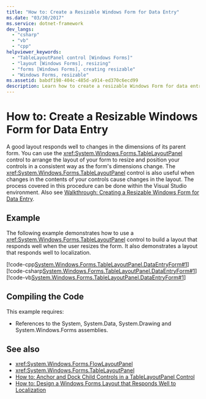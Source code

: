 ```yaml
---
title: "How to: Create a Resizable Windows Form for Data Entry"
ms.date: "03/30/2017"
ms.service: dotnet-framework
dev_langs: 
  - "csharp"
  - "vb"
  - "cpp"
helpviewer_keywords: 
  - "TableLayoutPanel control [Windows Forms]"
  - "layout [Windows Forms], resizing"
  - "forms [Windows Forms], creating resizable"
  - "Windows Forms, resizable"
ms.assetid: babdf198-404c-485d-a914-ed370c6ecd99
description: Learn how to create a resizable Windows Form for data entry to arrange the layout and to resize and position controls as the dimensions change.
---
```

# How to: Create a Resizable Windows Form for Data Entry

A good layout responds well to changes in the dimensions of its parent form. You can use the <xref:System.Windows.Forms.TableLayoutPanel> control to arrange the layout of your form to resize and position your controls in a consistent way as the form's dimensions change. The <xref:System.Windows.Forms.TableLayoutPanel> control is also useful when changes in the contents of your controls cause changes in the layout. The process covered in this procedure can be done within the Visual Studio environment.  Also see [Walkthrough: Creating a Resizable Windows Form for Data Entry](/previous-versions/visualstudio/visual-studio-2010/991eahec(v=vs.100)).  
  
## Example  

 The following example demonstrates how to use a <xref:System.Windows.Forms.TableLayoutPanel> control to build a layout that responds well when the user resizes the form. It also demonstrates a layout that responds well to localization.  
  
 [!code-cpp[System.Windows.Forms.TableLayoutPanel.DataEntryForm#1](~/samples/snippets/cpp/VS_Snippets_Winforms/System.Windows.Forms.TableLayoutPanel.DataEntryForm/cpp/basicdataentryform.cpp#1)]
 [!code-csharp[System.Windows.Forms.TableLayoutPanel.DataEntryForm#1](~/samples/snippets/csharp/VS_Snippets_Winforms/System.Windows.Forms.TableLayoutPanel.DataEntryForm/CS/basicdataentryform.cs#1)]
 [!code-vb[System.Windows.Forms.TableLayoutPanel.DataEntryForm#1](~/samples/snippets/visualbasic/VS_Snippets_Winforms/System.Windows.Forms.TableLayoutPanel.DataEntryForm/VB/basicdataentryform.vb#1)]  
  
## Compiling the Code  

 This example requires:  
  
- References to the System, System.Data, System.Drawing and System.Windows.Forms assemblies.  
  
## See also

- <xref:System.Windows.Forms.FlowLayoutPanel>
- <xref:System.Windows.Forms.TableLayoutPanel>
- [How to: Anchor and Dock Child Controls in a TableLayoutPanel Control](how-to-anchor-and-dock-child-controls-in-a-tablelayoutpanel-control.md)
- [How to: Design a Windows Forms Layout that Responds Well to Localization](how-to-design-a-windows-forms-layout-that-responds-well-to-localization.md)
